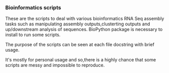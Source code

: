 ### Bioinformatics scripts
These are the scripts to deal with various bioinformatics RNA Seq assembly tasks such as manipulating assembly outputs,clusterting outputs and up/downstream analysis of sequences.
BioPython package is necessary to install to run some scripts.

The purpose of the scripts can be seen at each file docstring with brief usage.

It's mostly for personal usage and so,there is a highly chance that some scripts are messy and impossible to reproduce.
